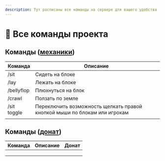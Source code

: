 ```yaml
---
description: Тут расписаны все команды на сервере для вашего удобства
---
```


# 💎 Все команды проекта

## Команды ([механик](mekhaniki-servera/)[и](mekhaniki-servera/))

| Команда     | Описание                                                                  |
| ----------- | ------------------------------------------------------------------------- |
| /sit        | Сидеть на блоке                                                           |
| /lay        | Лежать на блоке                                                           |
| /bellyflop  | Плюхнуться на блок                                                        |
| /crawl      | Ползать по земле                                                          |
| /sit toggle | Переключить возможность щелкать правой кнопкой мыши по блокам или игрокам |
|             |                                                                           |

## Команды ([донат](donat.md))

| Команда | Описание | Донат |
| ------- | -------- | ----- |
|         |          |       |
|         |          |       |
|         |          |       |
